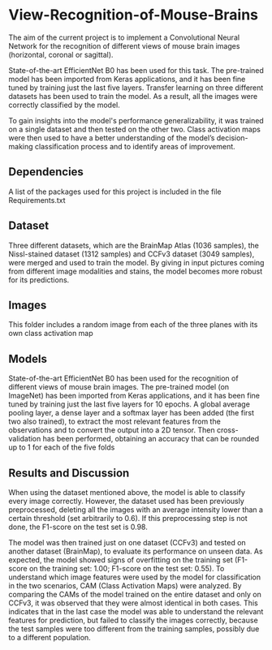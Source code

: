 # View-Recognition-of-Mouse-Brains
The aim of the current project is to implement a Convolutional Neural Network for the recognition of different views of mouse brain images (horizontal, coronal or sagittal).

State-of-the-art EfficientNet B0 has been used for this task. The pre-trained model has been imported from Keras applications, and it has been fine tuned by training just the last five layers. Transfer learning on three different datasets has been used to train the model. As a result, all the images were correctly classified by the model. 

To gain insights into the model's performance generalizability, it was trained on a single dataset and then tested on the other two. Class activation maps were then used to have a better understanding of the model’s decision-making classification process and to identify areas of improvement.	



## Dependencies
A list of the packages used for this project is included in the file Requirements.txt


## Dataset 
Three different datasets, which are the BrainMap Atlas (1036 samples), the Nissl-stained dataset (1312 samples) and CCFv3 dataset (3049 samples), were merged and used to train the model. By giving in input pictures coming from different image modalities and stains, the model becomes more robust for its predictions.

## Images
This folder includes a random image from each of the three planes with its own class activation map


## Models 
State-of-the-art EfficientNet B0 has been used for the recognition of different views of mouse brain images. The pre-trained model (on ImageNet) has been imported from Keras applications, and it has been fine tuned by training just the last five layers for 10 epochs. A global average pooling layer, a dense layer and a softmax layer has been added (the first two also trained), to extract the most relevant features from the observations and to convert the output into a 2D tensor. Then cross-validation has been performed, obtaining an accuracy that can be rounded up to 1 for each of the five folds


## Results and Discussion 
When using the dataset mentioned above, the model is able to classify every image correctly. However, the dataset used has been previously preprocessed, deleting all the images with an average intensity lower than a certain threshold (set arbitrarily to 0.6). If this preprocessing step is not done, the F1-score on the test set is 0.98.

The model was then trained just on one dataset (CCFv3) and tested on another dataset (BrainMap), to evaluate its performance on unseen data. As expected, the model showed signs of overfitting on the training set (F1-score on the training set: 1.00; F1-score on the test set: 0.55). To understand which image features were used by the model for classification in the two scenarios, CAM (Class Activation Maps) were analyzed. By comparing the CAMs of the model trained on the entire dataset and only on CCFv3, it was observed that they were almost identical in both cases. This indicates that in the last case the model was able to understand the relevant features for prediction, but failed to classify the images correctly, because the test samples were too different from the training samples, possibly due to a different population.
